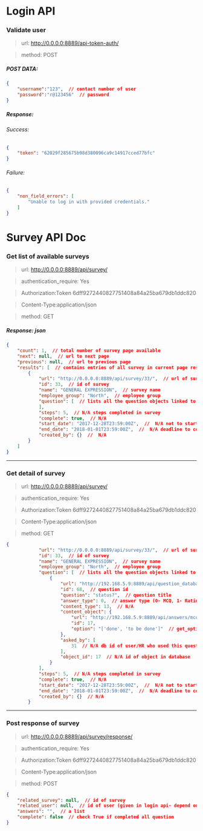 Login API
===
### Validate user
>url: http://0.0.0.0:8889/api-token-auth/

> method: POST

##### POST DATA:
```json
{
	"username":"123",  // contact number of user
	"password":"r@123456"  // password
}
```

##### Response:
###### Success:
```json
{
    "token": "62029f285675b98d380096ca9c14917cced77bfc"
}
```
###### Failure:
```json
{
    "non_field_errors": [
        "Unable to log in with provided credentials."
    ]
}
```

Survey API Doc
======
### Get list of available surveys
>url: http://0.0.0.0:8889/api/survey/

>authentication_require: Yes

>Authorization:Token 6dff9272440827751408a84a25ba679db1ddc820

>Content-Type:application/json

>method: GET

##### Response: json
```json
{
    "count": 1,  // total number of survey page available
    "next": null,  // url to next page
    "previous": null,  // url to previous page
    "results": [  // contains entries of all survey in current page result
        {
            "url": "http://0.0.0.0:8889/api/survey/33/",  // url of survey
            "id": 33,  // id of survey
            "name": "GENERAL EXPRESSION",  // survey name
            "employee_group": "North",  // employee group
            "question": [  // lists all the question objects linked to the survey
            ],
            "steps": 5,  // N/A steps completed in survey
            "complete": true,  // N/A
            "start_date": "2017-12-28T23:59:00Z",  //  N/A not to start survey before this time
            "end_date": "2018-01-01T23:59:00Z",  //  N/A deadline to complete survey
            "created_by": {}  //  N/A
        }
    ]
}
```
-----
### Get detail of survey
>url: http://0.0.0.0:8889/api/survey/

>authentication_require: Yes

>Authorization:Token 6dff9272440827751408a84a25ba679db1ddc820

>Content-Type:application/json

>method: GET

```json
{
            "url": "http://0.0.0.0:8889/api/survey/33/",  // url of survey
            "id": 33,  // id of survey
            "name": "GENERAL EXPRESSION",  // survey name
            "employee_group": "North",  // employee group
            "question": [  // lists all the question objects linked to the survey
                {
                    "url": "http://192.168.5.9:8889/api/question_database/68/",
                    "id": 68,  // question id
                    "question": "status?",  // question title
                    "answer_type": 0,  // answer type (0- MCQ, 1- Rating, 2- Text)
                    "content_type": 13,  // N/A 
                    "content_object": {
                        "url": "http://192.168.5.9:8889/api/answers/mcq/17/",
                        "id": 17,
                        "option": "['done', 'to be done']"  // get_option from here if it is mcq (if answer type == 0)
                    },
                    "asked_by": [
                        31  // N/A db id of user/HR who used this question 
                    ],
                    "object_id": 17  // N/A id of object in database
                }
            ],
            "steps": 5,  // N/A steps completed in survey
            "complete": true,  // N/A
            "start_date": "2017-12-28T23:59:00Z",  //  N/A not to start survey before this time
            "end_date": "2018-01-01T23:59:00Z",  //  N/A deadline to complete survey
            "created_by": {}  // N/A
        }
```
-----
### Post response of survey
>url: http://0.0.0.0:8889/api/survey/response/

>authentication_require: Yes

>Authorization:Token 6dff9272440827751408a84a25ba679db1ddc820

>Content-Type:application/json

>method: POST

```json
{
    "related_survey": null,  // id of survey
    "related_user": null,  // id of user (given in login api- depend on authentication_requirement)
    "answers": "",  // a list
    "complete": false  // check True if completed all question
}
```

